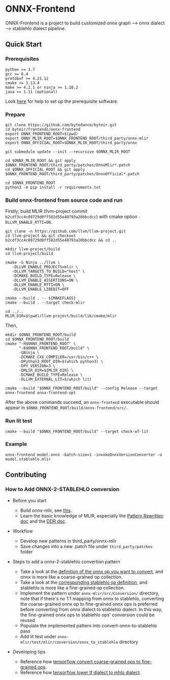 # ONNX-Frontend

ONNX-Frontend is a project to build customized onnx graph --> onnx dialect --> stablehlo dialect pipeline.

## Quick Start

### Prerequisites
```
python >= 3.7
gcc >= 6.4
protobuf >= 4.21.12
cmake >= 3.13.4
make >= 4.2.1 or ninja >= 1.10.2
java >= 1.11 (optional)
```

Look [here](https://github.com/onnx/onnx-mlir/blob/main/docs/Prerequisite.md) for help to set up the prerequisite software.


### Prepare
```
git clone https://github.com/bytedance/byteir.git
cd byteir/frontends/onnx-frontend
export ONNX_FRONTEND_ROOT=$(pwd)
export ONNX_MLIR_ROOT=$ONNX_FRONTEND_ROOT/third_party/onnx-mlir
export ONNX_OFFICIAL_ROOT=$ONNX_MLIR_ROOT/third_party/onnx

git submodule update --init --recursive $ONNX_MLIR_ROOT

cd $ONNX_MLIR_ROOT && git apply $ONNX_FRONTEND_ROOT/third_party/patches/OnnxMlir*.patch
cd $ONNX_OFFICIAL_ROOT && git apply $ONNX_FRONTEND_ROOT/third_party/patches/OnnxOfficial*.patch

cd $ONNX_FRONTEND_ROOT
python3 -m pip install -r requirements.txt
```

### Build onnx-frontend from source code and run
Firstly, build MLIR (llvm-project commit `b2cdf3cc4c08729d0ff582d55e40793a20bbcdcc`) with cmake option `-DLLVM_ENABLE_RTTI=ON`.
```
git clone -n https://github.com/llvm/llvm-project.git
cd llvm-project && git checkout b2cdf3cc4c08729d0ff582d55e40793a20bbcdcc && cd ..
```

```
mkdir llvm-project/build
cd llvm-project/build

cmake -G Ninja ../llvm \
   -DLLVM_ENABLE_PROJECTS=mlir \
   -DLLVM_TARGETS_TO_BUILD="host" \
   -DCMAKE_BUILD_TYPE=Release \
   -DLLVM_ENABLE_ASSERTIONS=ON \
   -DLLVM_ENABLE_RTTI=ON \
   -DLLVM_ENABLE_LIBEDIT=OFF

cmake --build . -- ${MAKEFLAGS}
cmake --build . --target check-mlir

cd ../..
MLIR_DIR=$(pwd)/llvm-project/build/lib/cmake/mlir
```

Then,
```
mkdir $ONNX_FRONTEND_ROOT/build
cd $ONNX_FRONTEND_ROOT/build
cmake "-H$ONNX_FRONTEND_ROOT" \
      "-B$ONNX_FRONTEND_ROOT/build" \
      -GNinja \
      -DCMAKE_CXX_COMPILER=/usr/bin/c++ \
      -DPython3_ROOT_DIR=$(which python3) \
      -DPY_VERSION=3 \
      -DMLIR_DIR=${MLIR_DIR} \
      -DCMAKE_BUILD_TYPE=Release \
      -DLLVM_EXTERNAL_LIT=$(which lit)

cmake --build "$ONNX_FRONTEND_ROOT/build" --config Release --target onnx-frontend onnx-frontend-opt
```
After the above commands succeed, an `onnx-frontend` executable should appear in `$ONNX_FRONTEND_ROOT/build/onnx-frontend/src/`.

### Run lit test
```
cmake --build "$ONNX_FRONTEND_ROOT/build" --target check-of-lit
```

### Example
```
onnx-frontend model.onnx -batch-size=1 -invokeOnnxVersionConverter -o model.stablehlo.mlir
```

## Contributing

### How to Add ONNX-2-STABLEHLO conversion
- Before you start
  - Build onnx-mlir, see [this](https://github.com/onnx/onnx-mlir/blob/main/docs/BuildOnLinuxOSX.md).
  - Learn the basic knowledge of MLIR, especially the [Pattern Rewritten doc](https://mlir.llvm.org/docs/PatternRewriter/) and the [DDR doc](https://mlir.llvm.org/docs/DeclarativeRewrites/).

- Workflow
  - Develop new patterns in third_party/onnx-mlir
  - Save changes into a new .patch file under `third_party/patches` folder

- Steps to add a onnx-2-stablehlo convertion pattern

  - Take a look at the [definition of the onnx op you want to convert](https://github.com/onnx/onnx-mlir/blob/main/src/Dialect/ONNX/ONNXOps.td.inc), and onnx is more like a coarse-grained op collection.
  - Take a look at the [corresponding stablehlo op definition](https://github.com/openxla/stablehlo/blob/main/stablehlo/dialect/StablehloOps.td), and stablehlo is more like a fine-grained op collection.
  - Implement the pattern under `onnx-mlir/src/Conversion/` directory, note that if there's no 1:1 mapping from onnx to stablehlo, converting the coarse-grained onnx op to fine-grained onnx ops is preferred before converting from onnx dialect to stablehlo dialect. In this way, the fine-grained onnx ops to stablehlo ops' conversion could be reused.
  - Populate the implemented pattern into convert-onnx-to-stablehlo pass
  - Add lit test under `onnx-mlir/test/mlir/conversion/onnx_to_stablehlo` directory

- Developing tips
  - Reference how [tensorflow convert coarse-grained ops to fine-grained ops](https://github.com/tensorflow/tensorflow/blob/master/tensorflow/compiler/mlir/tensorflow/transforms/lower_tf.cc).
  - Reference how [tensorflow lower tf dialect to mhlo dialect](https://github.com/tensorflow/tensorflow/blob/master/tensorflow/compiler/mlir/xla/transforms/legalize_tf.cc).
